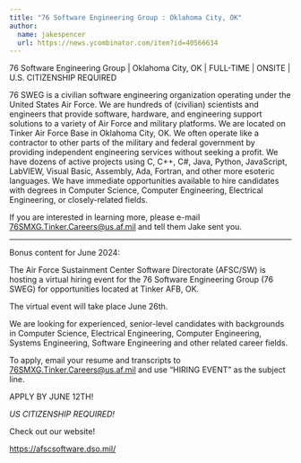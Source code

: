 ```yaml
---
title: "76 Software Engineering Group : Oklahoma City, OK"
author:
  name: jakespencer
  url: https://news.ycombinator.com/item?id=40566634
---
```

76 Software Engineering Group | Oklahoma City, OK | FULL-TIME | ONSITE | U.S. CITIZENSHIP REQUIRED

76 SWEG is a civilian software engineering organization operating under the United States Air Force. We are hundreds of (civilian) scientists and engineers that provide software, hardware, and engineering support solutions to a variety of Air Force and military platforms. We are located on Tinker Air Force Base in Oklahoma City, OK. We often operate like a contractor to other parts of the military and federal government by providing independent engineering services without seeking a profit. We have dozens of active projects using C, C++, C#, Java, Python, JavaScript, LabVIEW, Visual Basic, Assembly, Ada, Fortran, and other more esoteric languages. We have immediate opportunities available to hire candidates with degrees in Computer Science, Computer Engineering, Electrical Engineering, or closely-related fields.

If you are interested in learning more, please e-mail 76SMXG.Tinker.Careers@us.af.mil and tell them Jake sent you.

-----

Bonus content for June 2024:

The Air Force Sustainment Center Software Directorate (AFSC&#x2F;SW) is hosting a virtual hiring event for the 76 Software Engineering Group (76 SWEG) for opportunities located at Tinker AFB, OK.

The virtual event will take place June 26th.

We are looking for experienced, senior-level candidates with backgrounds in Computer Science, Electrical Engineering, Computer Engineering, Systems Engineering, Software Engineering and other related career fields.

To apply, email your resume and transcripts to 76SMXG.Tinker.Careers@us.af.mil and use “HIRING EVENT” as the subject line.

APPLY BY JUNE 12TH!

*<i>US CITIZENSHIP REQUIRED!*</i>

Check out our website!

<a href="https:&#x2F;&#x2F;afscsoftware.dso.mil&#x2F;" rel="nofollow">https:&#x2F;&#x2F;afscsoftware.dso.mil&#x2F;</a>
